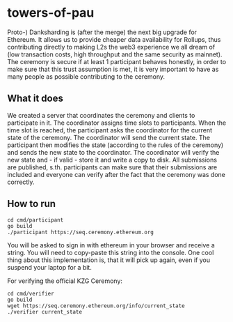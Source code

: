 # towers-of-pau

Proto-) Danksharding is (after the merge) the next big upgrade for Ethereum. 
It allows us to provide cheaper data availability for Rollups, thus contributing directly to making L2s the web3 experience we all dream of (low transaction costs, high throughput and the same security as mainnet). 
The ceremony is secure if at least 1 participant behaves honestly, in order to make sure that this trust assumption is met, it is very important to have as many people as possible contributing to the ceremony.

## What it does
We created a server that coordinates the ceremony and clients to participate in it.
The coordinator assigns time slots to participants. When the time slot is reached, the participant asks the coordinator for the current state of the ceremony. The coordinator will send the current state. The participant then modifies the state (according to the rules of the ceremony) and sends the new state to the coordinator. The coordinator will verify the new state and - if valid - store it and write a copy to disk.
All submissions are published, s.th. participants can make sure that their submissions are included and everyone can verify after the fact that the ceremony was done correctly.

## How to run
```
cd cmd/participant
go build
./participant https://seq.ceremony.ethereum.org
```
You will be asked to sign in with ethereum in your browser and receive a string.
You will need to copy-paste this string into the console.
One cool thing about this implementation is, that it will pick up again, even if you suspend your laptop for a bit.


For verifying the official KZG Ceremony:
```
cd cmd/verifier
go build
wget https://seq.ceremony.ethereum.org/info/current_state
./verifier current_state
```

